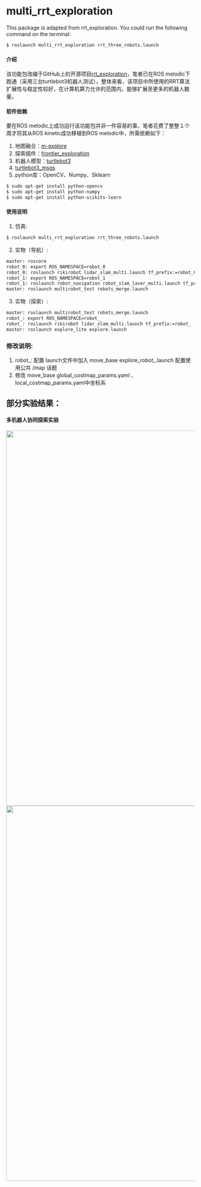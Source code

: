 # multi_rrt_exploration

This package is adapted from rrt_exploration. You could run the following command on the terminal:  
```sh
$ roslaunch multi_rrt_exploration rrt_three_robots.launch
```

#### 介绍
该功能包改编于GitHub上的开源项目[rrt_exploration](https://github.com/hasauino/rrt_exploration)，笔者已在ROS melodic下跑通（采用三台turtlebot3机器人测试），整体来看，该项目中所使用的RRT算法扩展性与稳定性较好，在计算机算力允许的范围内，能够扩展至更多的机器人数量。

#### 软件依赖
要在ROS melodic上成功运行该功能包并非一件容易的事，笔者花费了整整１个周才将其从ROS kinetic成功移植到ROS melodic中，所需依赖如下：
1. 地图融合：[m-explore](https://github.com/hrnr/m-explore)
2. 探索插件：[frontier_exploration](https://github.com/paulbovbel/frontier_exploration)
3. 机器人模型：[turtlebot3](https://github.com/ROBOTIS-GIT/turtlebot3)
4. [turtlebot3_msgs](https://github.com/ROBOTIS-GIT/turtlebot3_msgs)
5. python库：OpenCV、Numpy、Sklearn

```sh
$ sudo apt-get install python-opencv
$ sudo apt-get install python-numpy
$ sudo apt-get install python-scikits-learn
```

#### 使用说明
1. 仿真:  
```sh
$ roslaunch multi_rrt_exploration rrt_three_robots.launch
```

2. 实物（导航）:  
```sh
master: roscore
robot_0: export ROS_NAMESPACE=robot_0
robot_0: roslaunch rikirobot lidar_slam_multi.launch tf_prefix:=robot_0
robot_1: export ROS_NAMESPACE=robot_1
robot_1: roslaunch robot_navigation robot_slam_laser_multi.launch tf_prefix:=robot_1
master: roslaunch multirobot_test robots_merge.launch
```  

3. 实物（探索）:  
```sh  
master: roslaunch multirobot_test robots_merge.launch
robot_: export ROS_NAMESPACE=robot_
robot_: roslaunch rikirobot lidar_slam_multi.launch tf_prefix:=robot_
master: roslaunch explore_lite explore.launch
```
  ### 修改说明: 
  1. robot_: 配置 launch文件中加入 move_base explore_robot_.launch 配置使用公共 /map 话题
  2. 修改 move_base global_costmap_params.yaml 、local_costmap_params.yaml中坐标系

## 部分实验结果：

#### 多机器人协同探索实验

<img src="https://github.com/GradyM2M/mobile_manipulator/blob/melodic-devel/%E4%BB%BF%E7%9C%9F-%E6%A0%B7%E6%9C%BA%E5%AE%9E%E9%AA%8C/1.%E5%A4%9A%E6%9C%BA%E5%99%A8%E4%BA%BA%E5%8D%8F%E5%90%8C%E6%8E%A2%E7%B4%A2%E5%AE%9E%E9%AA%8C/%E4%BB%BF%E7%9C%9F%E5%9C%BA%E6%99%AF3/Screenshot%20from%202021-08-31%2019-28-45.png" width="1000">
<img src="https://github.com/GradyM2M/mobile_manipulator/blob/melodic-devel/%E4%BB%BF%E7%9C%9F-%E6%A0%B7%E6%9C%BA%E5%AE%9E%E9%AA%8C/1.%E5%A4%9A%E6%9C%BA%E5%99%A8%E4%BA%BA%E5%8D%8F%E5%90%8C%E6%8E%A2%E7%B4%A2%E5%AE%9E%E9%AA%8C/%E4%BB%BF%E7%9C%9F%E5%9C%BA%E6%99%AF3/Screenshot%20from%202021-08-31%2018-38-55.png" width="1000">
